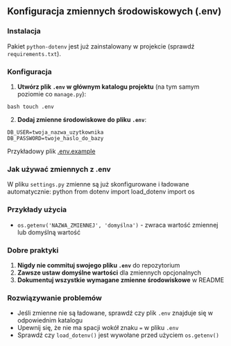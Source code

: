 
## Konfiguracja zmiennych środowiskowych (.env)

### Instalacja

Pakiet `python-dotenv` jest już zainstalowany w projekcie (sprawdź `requirements.txt`).

### Konfiguracja

1. **Utwórz plik `.env` w głównym katalogu projektu** (na tym samym poziomie co `manage.py`):
```
bash touch .env
``` 

2. **Dodaj zmienne środowiskowe do pliku `.env`**:
```
DB_USER=twoja_nazwa_uzytkownika
DB_PASSWORD=twoje_haslo_do_bazy
``` 
Przykładowy plik [.env.example](Budget_Project/.env.example)

### Jak używać zmiennych z .env

W pliku `settings.py` zmienne są już skonfigurowane i ładowane automatycznie:
python from dotenv import load_dotenv import os


### Przykłady użycia

- `os.getenv('NAZWA_ZMIENNEJ', 'domyślna')` - zwraca wartość zmiennej lub domyślną wartość

### Dobre praktyki

1. **Nigdy nie commituj swojego pliku `.env`** do repozytorium
2. **Zawsze ustaw domyślne wartości** dla zmiennych opcjonalnych
3. **Dokumentuj wszystkie wymagane zmienne środowiskowe** w README

### Rozwiązywanie problemów

- Jeśli zmienne nie są ładowane, sprawdź czy plik `.env` znajduje się w odpowiednim katalogu
- Upewnij się, że nie ma spacji wokół znaku `=` w pliku `.env`
- Sprawdź czy `load_dotenv()` jest wywołane przed użyciem `os.getenv()`
